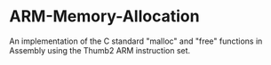 # ARM-Memory-Allocation
An implementation of the C standard "malloc" and "free" functions in Assembly using the Thumb2 ARM instruction set.
